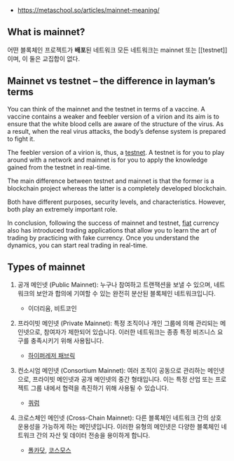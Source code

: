 - https://metaschool.so/articles/mainnet-meaning/

## What is mainnet?

어떤 블록체인 프로젝트가 **배포**된 네트워크
모든 네트워크는 mainnet 또는 [[testnet]]이며, 이 둘은 교집합이 없다.

## Mainnet vs testnet – the difference in layman’s terms

You can think of the mainnet and the testnet in terms of a vaccine. A vaccine contains a weaker and feebler version of a virion and its aim is to ensure that the white blood cells are aware of the structure of the virus. As a result, when the real virus attacks, the body’s defense system is prepared to fight it.

The feebler version of a virion is, thus, a [testnet](https://metaschool.so/articles/testnet-meaning/). A testnet is for you to play around with a network and mainnet is for you to apply the knowledge gained from the testnet in real-time.

The main difference between testnet and mainnet is that the former is a blockchain project whereas the latter is a completely developed blockchain.

Both have different purposes, security levels, and characteristics. However, both play an extremely important role.

In conclusion, following the success of mainnet and testnet, [fiat](https://metaschool.so/articles/fiat-wallet-guide/) currency also has introduced trading applications that allow you to learn the art of trading by practicing with fake currency. Once you understand the dynamics, you can start real trading in real-time.

## Types of mainnet

1. 공개 메인넷 (Public Mainnet): 누구나 참여하고 트랜잭션을 보낼 수 있으며, 네트워크의 보안과 합의에 기여할 수 있는 완전히 분산된 블록체인 네트워크입니다.

   - 이더리움, 비트코인

2. 프라이빗 메인넷 (Private Mainnet): 특정 조직이나 개인 그룹에 의해 관리되는 메인넷으로, 참여자가 제한되어 있습니다. 이러한 네트워크는 종종 특정 비즈니스 요구를 충족시키기 위해 사용됩니다.

   - [하이퍼레저 패브릭](https://hyperledger-fabric.readthedocs.io/ko/latest/whatis.html)

3. 컨소시엄 메인넷 (Consortium Mainnet): 여러 조직이 공동으로 관리하는 메인넷으로, 프라이빗 메인넷과 공개 메인넷의 중간 형태입니다. 이는 특정 산업 또는 프로젝트 그룹 내에서 협력을 촉진하기 위해 사용될 수 있습니다.

   - [쿼럼](https://wiki1.kr/index.php/%EC%BF%BC%EB%9F%BC_%ED%94%8C%EB%9E%AB%ED%8F%BC)

4. 크로스체인 메인넷 (Cross-Chain Mainnet): 다른 블록체인 네트워크 간의 상호 운용성을 가능하게 하는 메인넷입니다. 이러한 유형의 메인넷은 다양한 블록체인 네트워크 간의 자산 및 데이터 전송을 용이하게 합니다.
   - [폴카닷](https://assets.polkadot.network/Polkadot-lightpaper_ko.pdf), [코스모스](https://wiki1.kr/index.php/%EC%BD%94%EC%8A%A4%EB%AA%A8%EC%8A%A4%EC%BD%94%EC%9D%B8)
